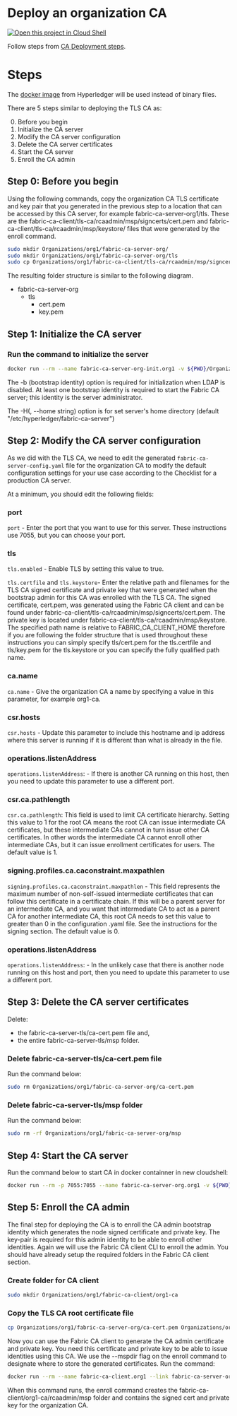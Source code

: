 # Deploy an organization CA


[![Open this project in Cloud
Shell](http://gstatic.com/cloudssh/images/open-btn.png)](https://console.cloud.google.com/cloudshell/open?git_repo=https://github.com/incubate-co-th/fabric-course.git&page=editor&tutorial=org-ca.md)


Follow steps from [CA Deployment steps](https://hyperledger-fabric-ca.readthedocs.io/en/latest/deployguide/cadeploy.html).

# Steps
The [docker image](https://hub.docker.com/r/hyperledger/fabric-ca) from Hyperledger will be used instead of binary files.

There are 5 steps similar to deploying the TLS CA as:

0. Before you begin
1. Initialize the CA server
2. Modify the CA server configuration
3. Delete the CA server certificates
4. Start the CA server
5. Enroll the CA admin

## Step 0: Before you begin
Using the following commands, copy the organization CA TLS certificate and key pair that you generated in the previous step to a location that can be accessed by this CA server, for example fabric-ca-server-org1/tls. These are the fabric-ca-client/tls-ca/rcaadmin/msp/signcerts/cert.pem and fabric-ca-client/tls-ca/rcaadmin/msp/keystore/ files that were generated by the enroll command.

```bash
sudo mkdir Organizations/org1/fabric-ca-server-org/
sudo mkdir Organizations/org1/fabric-ca-server-org/tls
sudo cp Organizations/org1/fabric-ca-client/tls-ca/rcaadmin/msp/signcerts/cert.pem Organizations/org1/fabric-ca-server-org/tls && sudo cp Organizations/org1/fabric-ca-client/tls-ca/rcaadmin/msp/keystore/$(sudo ls Organizations/org1/fabric-ca-client/tls-ca/rcaadmin/msp/keystore) Organizations/org1/fabric-ca-server-org/tls/key.pem
```

The resulting folder structure is similar to the following diagram. 
- fabric-ca-server-org
  - tls
    - cert.pem
    - key.pem

## Step 1: Initialize the CA server

### Run the command to initialize the server

```bash
docker run --rm --name fabric-ca-server-org-init.org1 -v ${PWD}/Organizations/org1/fabric-ca-server-org:/root/fabric-ca-server-org hyperledger/fabric-ca:amd64-1.4.9 fabric-ca-server init -b rcaadmin:rcaadminpw -H /root/fabric-ca-server-org
```

The -b (bootstrap identity) option is required for initialization when LDAP is disabled. At least one bootstrap identity is required to start the Fabric CA server; this identity is the server administrator.

The -H(, --home string) option is for set server's home directory (default "/etc/hyperledger/fabric-ca-server")

## Step 2: Modify the CA server configuration

As we did with the TLS CA, we need to edit the generated `fabric-ca-server-config.yaml` file for the organization CA to modify the default configuration settings for your use case according to the Checklist for a production CA server.

At a minimum, you should edit the following fields:

### port
`port` - Enter the port that you want to use for this server. These instructions use 7055, but you can choose your port.

### tls

`tls.enabled` - Enable TLS by setting this value to true.

`tls.certfile` and `tls.keystore`- Enter the relative path and filenames for the TLS CA signed certificate and private key that were generated when the bootstrap admin for this CA was enrolled with the TLS CA. The signed certificate, cert.pem, was generated using the Fabric CA client and can be found under fabric-ca-client/tls-ca/rcaadmin/msp/signcerts/cert.pem. The private key is located under fabric-ca-client/tls-ca/rcaadmin/msp/keystore. The specified path name is relative to FABRIC_CA_CLIENT_HOME therefore if you are following the folder structure that is used throughout these instructions you can simply specify tls/cert.pem for the tls.certfile and tls/key.pem for the tls.keystore or you can specify the fully qualified path name.

### ca.name
`ca.name` - Give the organization CA a name by specifying a value in this parameter, for example org1-ca.

### csr.hosts
`csr.hosts` - Update this parameter to include this hostname and ip address where this server is running if it is different than what is already in the file.

### operations.listenAddress
`operations.listenAddress`: - If there is another CA running on this host, then you need to update this parameter to use a different port.

### csr.ca.pathlength
`csr.ca.pathlength`: This field is used to limit CA certificate hierarchy. Setting this value to 1 for the root CA means the root CA can issue intermediate CA certificates, but these intermediate CAs cannot in turn issue other CA certificates. In other words the intermediate CA cannot enroll other intermediate CAs, but it can issue enrollment certificates for users. The default value is 1.

### signing.profiles.ca.caconstraint.maxpathlen
`signing.profiles.ca.caconstraint.maxpathlen` - This field represents the maximum number of non-self-issued intermediate certificates that can follow this certificate in a certificate chain. If this will be a parent server for an intermediate CA, and you want that intermediate CA to act as a parent CA for another intermediate CA, this root CA needs to set this value to greater than 0 in the configuration .yaml file. See the instructions for the signing section. The default value is 0.

### operations.listenAddress
`operations.listenAddress`: - In the unlikely case that there is another node running on this host and port, then you need to update this parameter to use a different port.

## Step 3: Delete the CA server certificates

Delete:
- the fabric-ca-server-tls/ca-cert.pem file and, 
- the entire fabric-ca-server-tls/msp folder.

### Delete fabric-ca-server-tls/ca-cert.pem file
Run the command below:
```bash
sudo rm Organizations/org1/fabric-ca-server-org/ca-cert.pem
```
### Delete fabric-ca-server-tls/msp folder
Run the command below:
```bash
sudo rm -rf Organizations/org1/fabric-ca-server-org/msp
```

## Step 4: Start the CA server
Run the command below to start CA in docker containner in new cloudshell:

```bash
docker run --rm -p 7055:7055 --name fabric-ca-server-org.org1 -v ${PWD}/Organizations/org1/fabric-ca-server-org:/root/fabric-ca-server-org hyperledger/fabric-ca:1.4.9 fabric-ca-server start -H /root/fabric-ca-server-org
```

## Step 5: Enroll the CA admin

The final step for deploying the CA is to enroll the CA admin bootstrap identity which generates the node signed certificate and private key. The key-pair is required for this admin identity to be able to enroll other identities. Again we will use the Fabric CA client CLI to enroll the admin. You should have already setup the required folders in the Fabric CA client section.

### Create folder for CA client
```bash
sudo mkdir Organizations/org1/fabric-ca-client/org1-ca
```

### Copy the TLS CA root certificate file
```bash
cp Organizations/org1/fabric-ca-server-org/ca-cert.pem Organizations/org1/fabric-ca-client/tls-root-cert/tls-ca-cert.pem
```

Now you can use the Fabric CA client to generate the CA admin certificate and private key. You need this certificate and private key to be able to issue identities using this CA. We use the --mspdir flag on the enroll command to designate where to store the generated certificates. Run the command:

```bash
docker run --rm --name fabric-ca-client.org1 --link fabric-ca-server-org.org1:fabric-ca-server-org.org1 -v ${PWD}/Organizations/org1/fabric-ca-client:/root/fabric-ca-client -e FABRIC_CA_CLIENT_HOME=/root/fabric-ca-client  hyperledger/fabric-ca:1.4.9 fabric-ca-client enroll -d -u https://rcaadmin:rcaadminpw@fabric-ca-server-org.org1:7055 --tls.certfiles tls-root-cert/tls-ca-cert.pem --csr.hosts 'host1,*.fabric-ca-server-org.org1' --mspdir org1-ca/rcaadmin/msp
```

When this command runs, the enroll command creates the fabric-ca-client/org1-ca/rcaadmin/msp folder and contains the signed cert and private key for the organization CA.
